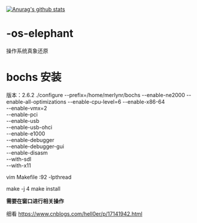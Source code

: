 [![Anurag's github stats](https://github-readme-stats.vercel.app/api?username=Merlynr&show_icons=true&theme=synthwave)](https://github.com/anuraghazra/github-readme-stats)


# -os-elephant
操作系统真象还原

# bochs 安装

版本：2.6.2
./configure --prefix=/home/merlynr/bochs --enable-ne2000  --enable-all-optimizations --enable-cpu-level=6  --enable-x86-64 \
          --enable-vmx=2 \
          --enable-pci \
          --enable-usb \
          --enable-usb-ohci \
          --enable-e1000 \
          --enable-debugger \
          --enable-debugger-gui \
          --enable-disasm \
          --with-sdl \
          --with-x11

vim Makefile
:92
-lpthread

make -j 4
make install

**需要在窗口进行相关操作**

细看 https://www.cnblogs.com/hell0er/p/17141942.html

[//]: # (./configure --enable-ne2000  --enable-all-optimizations  --enable-cpu-level=6 --enable-x86-64 --enable-vmx=2 --enable-pci --enable-usb --enable-usb-ohci --enable-e1000 --enable-debugger --enable-debugger-gui --enable-disasm --with-sdl --with-x11)